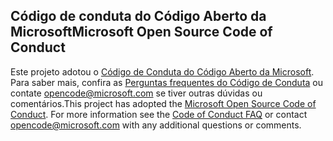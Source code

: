 ## <a name="microsoft-open-source-code-of-conduct"></a><span data-ttu-id="cd612-101">Código de conduta do Código Aberto da Microsoft</span><span class="sxs-lookup"><span data-stu-id="cd612-101">Microsoft Open Source Code of Conduct</span></span>
<span data-ttu-id="cd612-p101">Este projeto adotou o [Código de Conduta do Código Aberto da Microsoft](https://opensource.microsoft.com/codeofconduct/). Para saber mais, confira as [Perguntas frequentes do Código de Conduta](https://opensource.microsoft.com/codeofconduct/faq/) ou contate [opencode@microsoft.com](mailto:opencode@microsoft.com) se tiver outras dúvidas ou comentários.</span><span class="sxs-lookup"><span data-stu-id="cd612-p101">This project has adopted the [Microsoft Open Source Code of Conduct](https://opensource.microsoft.com/codeofconduct/). For more information see the [Code of Conduct FAQ](https://opensource.microsoft.com/codeofconduct/faq/) or contact [opencode@microsoft.com](mailto:opencode@microsoft.com) with any additional questions or comments.</span></span>